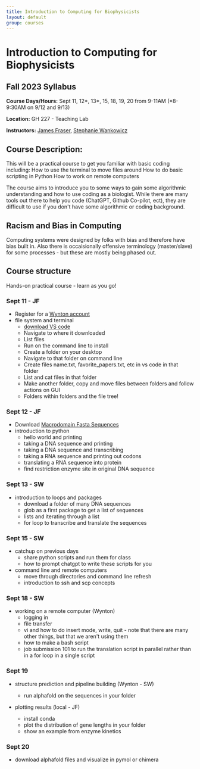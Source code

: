 ```yaml
---
title: Introduction to Computing for Biophysicists
layout: default
group: courses
---
```


# Introduction to Computing for Biophysicists

## Fall 2023 Syllabus

**Course Days/Hours:** Sept 11, 12*, 13*, 15, 18, 19, 20 from 9-11AM (*8-9:30AM on 9/12 and 9/13)

**Location:** GH 227 - Teaching Lab

**Instructors:** [James Fraser](mailto:jfraser@fraserlab.com), [Stephanie Wankowicz](mailto:mullane.stephanie@gmail.com)



## Course Description:
This will be a practical course to get you familiar with basic coding including:
    How to use the terminal to move files around
    How to do basic scripting in Python
    How to work on remote computers

The course aims to introduce you to some ways to gain some algorithmic understanding and how to use coding as a biologist. While there are many tools out there to help you code (ChatGPT, Github Co-pilot, ect), they are difficult to use if you don't have some algorithmic or coding background. 


## Racism and Bias in Computing
Computing systems were designed by folks with bias and therefore have bias built in. Also there is occaisionally offensive terminology (master/slave) for some processes - but these are mostly being phased out.


## Course structure
Hands-on practical course - learn as you go!

### Sept 11 - JF
- Register for a [Wynton account](https://wynton.ucsf.edu/hpc/about/join.html)
- file system and terminal
    - [download VS code](https://code.visualstudio.com/download)
    - Navigate to where it downloaded
    - List files
    - Run on the command line to install
    - Create a folder on your desktop
    - Navigate to that folder on command line
    - Create files name.txt, favorite_papers.txt, etc in vs code in that folder
    - List and cat files in that folder
    - Make another folder, copy and move files between folders and follow actions on GUI
    - Folders within folders and the file tree!

### Sept 12 - JF
- Download [Macrodomain Fasta Sequences](https://ucsf.box.com/s/6p6mtsnawsxusy9z5jyg5idwov78fc1r)
- introduction to python
    - hello world and printing
    - taking a DNA sequence and printing
    - taking a DNA sequence and transcribing
    - taking a RNA sequence and printing out codons
    - translating a RNA sequence into protein
    - find restriction enzyme site in original DNA sequence

### Sept 13 - SW
- introduction to loops and packages
    - download a folder of many DNA sequences
    - glob as a first package to get a list of sequences
    - lists and iterating through a list
    - for loop to transcribe and translate the sequences

### Sept 15 - SW
- catchup on previous days
    - share python scripts and run them for class
    - how to prompt chatgpt to write these scripts for you
- command line and remote computers 
    - move through directories and command line refresh
    - introduction to ssh and scp concepts

### Sept 18 - SW 
- working on a remote computer (Wynton)
    - logging in
    - file transfer
    - vi and how to do insert mode, write, quit - note that there are many other things, but that we aren't using them
    - how to make a bash script 
    - job submission 101 to run the translation script in parallel rather than in a for loop in a single script

### Sept 19
- structure prediction and pipeline building (Wynton - SW)
    - run alphafold on the sequences in your folder
      
- plotting results (local - JF)
    - install conda
    - plot the distribution of gene lengths in your folder
    - show an example from enzyme kinetics

### Sept 20
- download alphafold files and visualize in pymol or chimera
